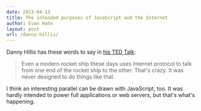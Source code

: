 ```yaml
---
date: 2013-04-13
title: The intended purposes of JavaScript and the Internet
author: Evan Hahn
layout: post
url: /danny-hillis/
---
```


Danny Hillis has these words to say in [his TED Talk](http://on.ted.com/DannyHillis):

> Even a modern rocket ship these days uses Internet protocol to talk from one end of the rocket ship to the other. That's crazy. It was never designed to do things like that.

I think an interesting parallel can be drawn with JavaScript, too. It was hardly intended to power full applications or web servers, but that's what's happening.

